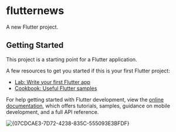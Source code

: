 # flutternews

A new Flutter project.

## Getting Started

This project is a starting point for a Flutter application.

A few resources to get you started if this is your first Flutter project:

- [Lab: Write your first Flutter app](https://docs.flutter.dev/get-started/codelab)
- [Cookbook: Useful Flutter samples](https://docs.flutter.dev/cookbook)

For help getting started with Flutter development, view the
[online documentation](https://docs.flutter.dev/), which offers tutorials,
samples, guidance on mobile development, and a full API reference.


![{07CDCAE3-7D72-4238-835C-555093E3BFDF}](https://github.com/user-attachments/assets/36b1e193-286d-4daf-8961-7083471c2fdc)

